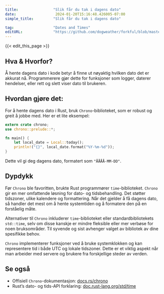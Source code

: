 ```yaml
---
title:                "Slik får du tak i dagens dato"
date:                  2024-01-20T15:16:48.426005-07:00
simple_title:         "Slik får du tak i dagens dato"

tag:                  "Dates and Times"
editURL:              "https://github.com/dogweather/forkful/blob/master/content/no/rust/getting-the-current-date.md"
---
```


{{< edit_this_page >}}

## Hva & Hvorfor?
Å hente dagens dato i kode betyr å finne ut nøyaktig hvilken dato det er akkurat nå. Programmerere gjør dette for funksjoner som logger, daterer hendelser, eller rett og slett viser dato til brukeren.

## Hvordan gjøre det:
For å hente dagens dato i Rust, bruk `Chrono`-biblioteket, som er robust og greit å jobbe med. Her er et lite eksempel:

```Rust
extern crate chrono;
use chrono::prelude::*;

fn main() {
    let local_date = Local::today();
    println!("{}", local_date.format("%Y-%m-%d"));
}
```

Dette vil gi deg dagens dato, formatert som `"ÅÅÅÅ-MM-DD"`.

## Dypdykk
Før `Chrono` ble favoritten, brukte Rust programmører `time`-biblioteket. `Chrono` gir en mer omfattende løsning for dato- og tidsbehandling. Det støtter tidszoner, ulike kalendere og formattering. Når det gjelder å få dagens dato, så handler det mest om å hente systemtiden og å formatere den på en forståelig måte.

Alternativer til `Chrono` inkluderer `time`-biblioteket eller standardbibliotekets `std::time`, selv om disse kanskje er mindre fleksible eller mer verbøse for noen bruksområder. Til syvende og sist avhenger valget av bibliotek av dine spesifikke behov.

`Chrono` implementerer funksjoner ved å bruke systemklokken og kan representere tid i både UTC og lokale tidszoner. Dette er et viktig aspekt når man arbeider med servere og brukere fra forskjellige steder av verden.

## Se også
- Offisiell `Chrono`-dokumentasjon: [docs.rs/chrono](https://docs.rs/chrono)
- Rust’s dato- og tids-API forklaring: [doc.rust-lang.org/std/time](https://doc.rust-lang.org/std/time/index.html)
